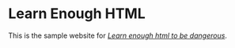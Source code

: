 # Learn Enough HTML

This is the sample website for [*Learn enough html to be dangerous*](https://www.learnenough.com/html-tutorial).